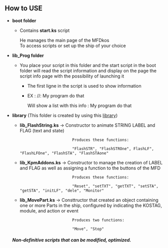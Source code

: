 ## How to USE

- **boot folder**
  - Contains **start.ks** script
  
    He manages the main page of the MFDkos    
    To access scripts or set up the ship of your choice

- **lib_Prog folder**
  - You place your script in this folder and the start script in the boot folder will read the script information
    and display on the page the script info page with the possibility of launching it
    
    - The first ligne in the script is used to show information
    - 
      EX : //: My program do that
      
      Will show a list with this info : My program do that
    
- **library** (This folder is created by using this [library](https://github.com/KSP-KOS/KSLib))
  - **lib_FlashString.ks**  -> Constructor to animate STRING LABEL and FLAG (text and state)
                                
                               Produces these functions:
                               
                               "FlashSTR", "FlashSTROne", FlashLF", "FlashLFOne", "FlashSTA", "FlashSTAone"
                               
  - **lib_KpmAddons.ks**    -> Constructor to manage the creation of LABEL and FLAG as well as assigning a function to the buttons of the MFD
 
                               Produces these functions:
  
                               "Reset", "setTXT", "getTXT", "setSTA", "getSTA", "initLF", "dele", "Monitor"
                               
  - **lib_MovePart.ks**     -> Consttructor that created an object containing one or more Parts in the ship, configured by indicating the KOSTAG, module, and action or event
  
                               Produces two functions: 
                               
                               "Move", "Stop"
                               
  #### *Non-definitive scripts that can be modified, optimized.*
  
